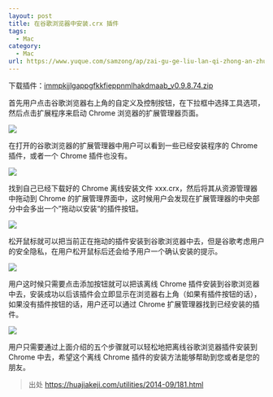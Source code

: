 ```yaml
---
layout: post
title: 在谷歌浏览器中安装.crx 插件
tags:
  - Mac
category:
  - Mac
url: https://www.yuque.com/samzong/ap/zai-gu-ge-liu-lan-qi-zhong-an-zhuangcrx-cha-jian
---
```


下载插件：[immpkjjlgappgfkkfieppnmlhakdmaab\_v0.9.8.74.zip](https://www.yuque.com/attachments/yuque/0/2021/zip/343806/1626953566160-f0ac0382-2820-497b-ac94-4d45bf856ab6.zip?_lake_card=%7B%22src%22%3A%22https%3A%2F%2Fwww.yuque.com%2Fattachments%2Fyuque%2F0%2F2021%2Fzip%2F343806%2F1626953566160-f0ac0382-2820-497b-ac94-4d45bf856ab6.zip%22%2C%22name%22%3A%22immpkjjlgappgfkkfieppnmlhakdmaab_v0.9.8.74.zip%22%2C%22size%22%3A149152%2C%22type%22%3A%22application%2Fzip%22%2C%22ext%22%3A%22zip%22%2C%22status%22%3A%22done%22%2C%22taskId%22%3A%22uc49f92d7-8f44-47ac-9838-e24bd41e27c%22%2C%22taskType%22%3A%22upload%22%2C%22id%22%3A%22u573c41c9%22%2C%22card%22%3A%22file%22%7D)

首先用户点击谷歌浏览器右上角的自定义及控制按钮，在下拉框中选择工具选项，然后点击扩展程序来启动 Chrome 浏览器的扩展管理器页面。

![](http://ipic-typora-samzong.oss-cn-qingdao.aliyuncs.com//uPic/1626952554504-3c460965-2e50-43f0-aae1-ea75eb41a0ea.jpeg?x-oss-process=image/resize,w_960,m_lfit)

在打开的谷歌浏览器的扩展管理器中用户可以看到一些已经安装程序的 Chrome 插件，或者一个 Chrome 插件也没有。

![](http://ipic-typora-samzong.oss-cn-qingdao.aliyuncs.com//uPic/1626952554502-412d793c-6275-44d2-89af-b4f6f8a46f72.jpeg?x-oss-process=image/resize,w_960,m_lfit)

找到自己已经下载好的 Chrome 离线安装文件 xxx.crx，然后将其从资源管理器中拖动到 Chrome 的扩展管理界面中，这时候用户会发现在扩展管理器的中央部分中会多出一个”拖动以安装“的插件按钮。

![](http://ipic-typora-samzong.oss-cn-qingdao.aliyuncs.com//uPic/1626952554380-ea8d6413-261e-4117-9b6d-809e6f2d03b3.jpeg?x-oss-process=image/resize,w_960,m_lfit)

松开鼠标就可以把当前正在拖动的插件安装到谷歌浏览器中去，但是谷歌考虑用户的安全隐私，在用户松开鼠标后还会给予用户一个确认安装的提示。

![](http://ipic-typora-samzong.oss-cn-qingdao.aliyuncs.com//uPic/1626952554465-85ae5ac6-585c-40b9-80c1-dce5ccc78196.jpeg?x-oss-process=image/resize,w_960,m_lfit)

用户这时候只需要点击添加按钮就可以把该离线 Chrome 插件安装到谷歌浏览器中去，安装成功以后该插件会立即显示在浏览器右上角（如果有插件按钮的话），如果没有插件按钮的话，用户还可以通过 Chrome 扩展管理器找到已经安装的插件。

![](http://ipic-typora-samzong.oss-cn-qingdao.aliyuncs.com//uPic/1626952554429-dc14b5fb-59e8-4426-85ba-c9743bfb12e6.jpeg?x-oss-process=image/resize,w_960,m_lfit)

用户只需要通过上面介绍的五个步骤就可以轻松地把离线谷歌浏览器插件安装到 Chrome 中去，希望这个离线 Chrome 插件的安装方法能够帮助到您或者是您的朋友。

> 出处 <https://huajiakeji.com/utilities/2014-09/181.html>
